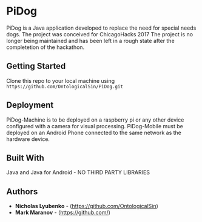 # PiDog

PiDog is a Java application developed to replace the need for special needs dogs. The project was conceived for ChicagoHacks 2017
The project is no longer being maintained and has been left in a rough state after the completetion of the hackathon.

## Getting Started

Clone this repo to your local machine using `https://github.com/OntologicalSin/PiDog.git`

## Deployment

PiDog-Machine is to be deployed on a raspberry pi or any other device configured with a camera for visual processing.
PiDog-Mobile must be deployed on an Android Phone connected to the same network as the hardware device.

## Built With

Java and Java for Android - NO THIRD PARTY LIBRARIES

## Authors

* **Nicholas Lyubenko** - (https://github.com/OntologicalSin)
* **Mark Maranov** - (https://github.com/)
